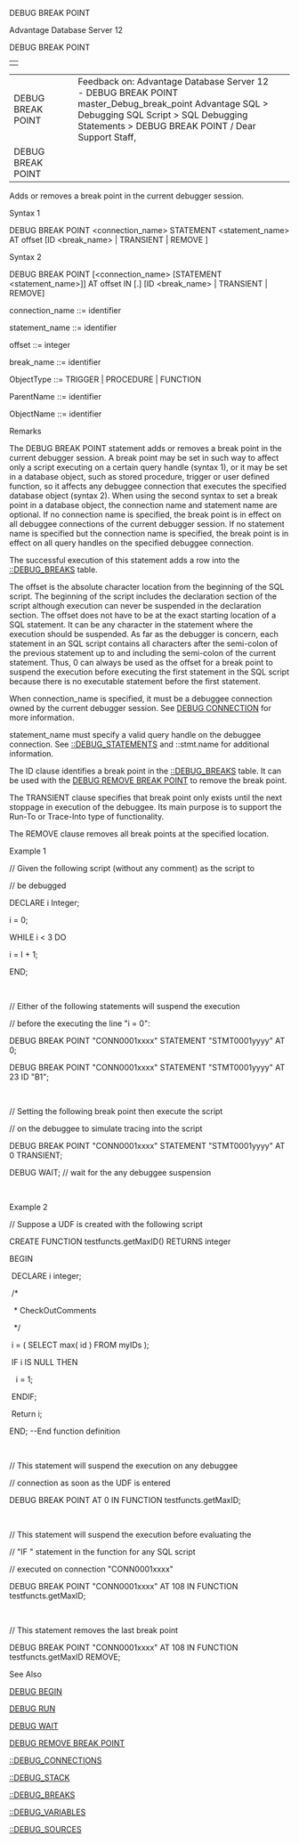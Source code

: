 DEBUG BREAK POINT




Advantage Database Server 12  

DEBUG BREAK POINT

|  |
| --- |
|  |

|  |  |  |  |  |
| --- | --- | --- | --- | --- |
| DEBUG BREAK POINT |  |  | Feedback on: Advantage Database Server 12 - DEBUG BREAK POINT master\_Debug\_break\_point Advantage SQL > Debugging SQL Script > SQL Debugging Statements > DEBUG BREAK POINT / Dear Support Staff, |  |
| DEBUG BREAK POINT |  |  |  |  |

Adds or removes a break point in the current debugger session.

Syntax 1

DEBUG BREAK POINT <connection\_name> STATEMENT <statement\_name> AT offset [ID <break\_name> | TRANSIENT | REMOVE ]

Syntax 2

DEBUG BREAK POINT [<connection\_name> [STATEMENT <statement\_name>]] AT offset IN <ObjectType> [<ParentName>.]<ObjectName> [ID <break\_name> | TRANSIENT | REMOVE]

connection\_name ::= identifier

statement\_name ::= identifier

offset ::= integer

break\_name ::= identifier

ObjectType ::= TRIGGER | PROCEDURE | FUNCTION

ParentName ::= identifier

ObjectName ::= identifier

Remarks

The DEBUG BREAK POINT statement adds or removes a break point in the current debugger session. A break point may be set in such way to affect only a script executing on a certain query handle (syntax 1), or it may be set in a database object, such as stored procedure, trigger or user defined function, so it affects any debuggee connection that executes the specified database object (syntax 2). When using the second syntax to set a break point in a database object, the connection name and statement name are optional. If no connection name is specified, the break point is in effect on all debuggee connections of the current debugger session. If no statement name is specified but the connection name is specified, the break point is in effect on all query handles on the specified debuggee connection.

The successful execution of this statement adds a row into the [::DEBUG\_BREAKS](master__debug_breaks.htm) table.

The offset is the absolute character location from the beginning of the SQL script. The beginning of the script includes the declaration section of the script although execution can never be suspended in the declaration section. The offset does not have to be at the exact starting location of a SQL statement. It can be any character in the statement where the execution should be suspended. As far as the debugger is concern, each statement in an SQL script contains all characters after the semi-colon of the previous statement up to and including the semi-colon of the current statement. Thus, 0 can always be used as the offset for a break point to suspend the execution before executing the first statement in the SQL script because there is no executable statement before the first statement.

When connection\_name is specified, it must be a debuggee connection owned by the current debugger session. See [DEBUG CONNECTION](master_debug_connection.htm) for more information.

statement\_name must specify a valid query handle on the debuggee connection. See [::DEBUG\_STATEMENTS](master__debug_statements.htm) and ::stmt.name for additional information.

The ID clause identifies a break point in the [::DEBUG\_BREAKS](master__debug_breaks.htm) table. It can be used with the [DEBUG REMOVE BREAK POINT](master_debug_remove_break_point.htm) to remove the break point.

The TRANSIENT clause specifies that break point only exists until the next stoppage in execution of the debuggee. Its main purpose is to support the Run-To or Trace-Into type of functionality.

The REMOVE clause removes all break points at the specified location.

Example 1

// Given the following script (without any comment) as the script to

// be debugged

DECLARE i Integer;

i = 0;

WHILE i < 3 DO

i = I + 1;

END;

 

// Either of the following statements will suspend the execution

// before the executing the line "i = 0":

DEBUG BREAK POINT "CONN0001xxxx" STATEMENT "STMT0001yyyy" AT 0;

DEBUG BREAK POINT "CONN0001xxxx" STATEMENT "STMT0001yyyy" AT 23 ID "B1";

 

// Setting the following break point then execute the script

// on the debuggee to simulate tracing into the script

DEBUG BREAK POINT "CONN0001xxxx" STATEMENT "STMT0001yyyy" AT 0 TRANSIENT;

DEBUG WAIT; // wait for the any debuggee suspension

 

Example 2

// Suppose a UDF is created with the following script

CREATE FUNCTION testfuncts.getMaxID() RETURNS integer

BEGIN

 DECLARE i integer;

 /\*

  \* CheckOutComments

  \*/

 i = ( SELECT max( id ) FROM myIDs );

 IF i IS NULL THEN

   i = 1;

 ENDIF;

 Return i;

END; --End function definition

 

// This statement will suspend the execution on any debuggee

// connection as soon as the UDF is entered

DEBUG BREAK POINT AT 0 IN FUNCTION testfuncts.getMaxID;

 

// This statement will suspend the execution before evaluating the

// "IF " statement in the function for any SQL script

// executed on connection "CONN0001xxxx"

DEBUG BREAK POINT "CONN0001xxxx" AT 108 IN FUNCTION testfuncts.getMaxID;

 

// This statement removes the last break point

DEBUG BREAK POINT "CONN0001xxxx" AT 108 IN FUNCTION testfuncts.getMaxID REMOVE;

See Also

[DEBUG BEGIN](master_debug_begin.htm)

[DEBUG RUN](master_debug_run.htm)

[DEBUG WAIT](master_debug_wait.htm)

[DEBUG REMOVE BREAK POINT](master_debug_remove_break_point.htm)

[::DEBUG\_CONNECTIONS](master__debug_connections.htm)

[::DEBUG\_STACK](master__debug_stack.htm)

[::DEBUG\_BREAKS](master__debug_breaks.htm)

[::DEBUG\_VARIABLES](master__debug_variables.htm)

[::DEBUG\_SOURCES](master__debug_sources.htm)